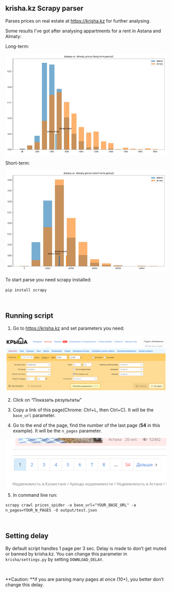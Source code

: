krisha.kz Scrapy parser
-----------------------

Parses prices on real estate at https://krisha.kz for further analysing.

Some results I've got after analysing appartments for a rent in Astana and
Almaty:

Long-term:

![output/astana_vs_almaty_longterm.jpg](./output/astana_vs_almaty_longterm.jpg)

Short-term:

![output/astana_vs_almaty_shortterm.jpg](./output/astana_vs_almaty_shortterm.jpg)

To start parse you need scrapy installed:

`pip install scrapy`

 

Running script
--------------

1.  Go to https://krisha.kz and set parameters you need:

![](img/screen1.png)

2.  Click on “Показать результаты”

3.  Copy a link of this page(Chrome: Ctrl+L, then Ctrl+C). It will be the
    `base_url` parameter.

4.  Go to the end of the page, find the number of the last page (**54** in this
    example). It will be the `n_pages` parameter.

![](img/screen2.png)

5.  In command line run:

~~~~~~~~~~~~~~~~~~~~~~~~~~~~~~~~~~~~~~~~~~~~~~~~~~~~~~~~~~~~~~~~~~~~~~~~~~~~~~~~
scrapy crawl prices_spider -a base_url="YOUR_BASE_URL" -a n_pages=YOUR_N_PAGES -O output/test.json
~~~~~~~~~~~~~~~~~~~~~~~~~~~~~~~~~~~~~~~~~~~~~~~~~~~~~~~~~~~~~~~~~~~~~~~~~~~~~~~~

 

Setting delay
-------------

By default script handles 1 page per 3 sec. Delay is made to don’t get muted or
banned by krisha.kz. You can change this parameter in `krisha/settings.py` by
setting `DOWNLOAD_DELAY`.

 

**Caution: **if you are parsing many pages at once (10+), you better don’t
change this delay.
